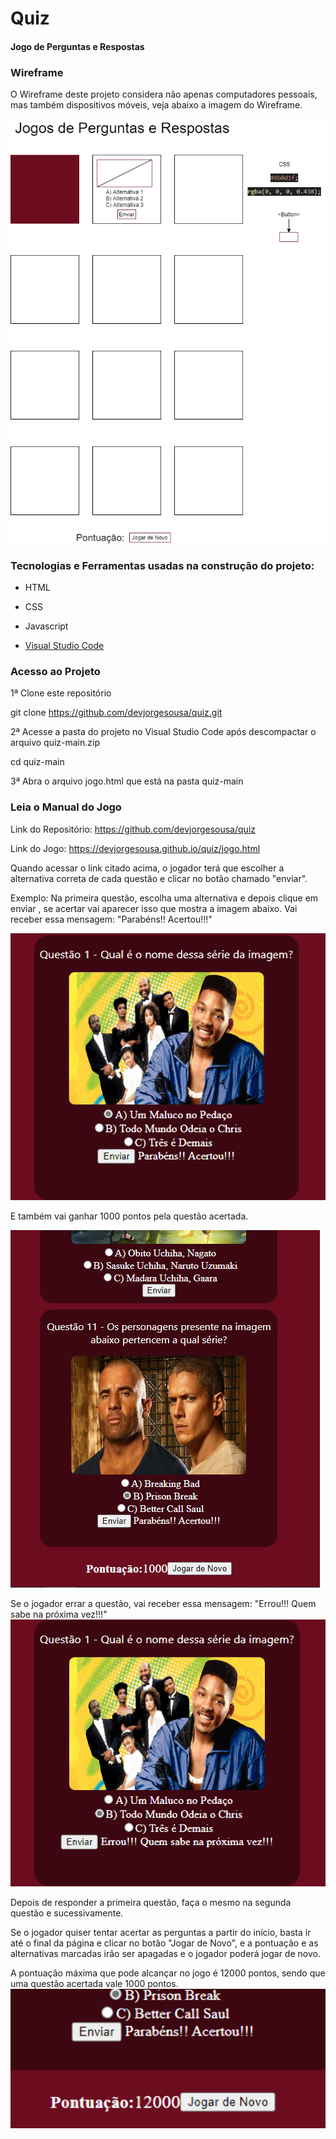 # Quiz
#### Jogo de Perguntas e Respostas 

### Wireframe
O Wireframe deste projeto considera não apenas computadores pessoais, mas também dispositivos móveis, veja abaixo a imagem do Wireframe.

![Wireframe](./Screenshots/wireframe.png)

### Tecnologias e Ferramentas usadas na construção do projeto:

* HTML
* CSS
* Javascript

* [Visual Studio Code](https://code.visualstudio.com/)

### Acesso ao Projeto

1ª Clone este repositório

git clone https://github.com/devjorgesousa/quiz.git

2ª Acesse a pasta do projeto no Visual Studio Code após descompactar o arquivo quiz-main.zip

cd quiz-main

3ª Abra o arquivo jogo.html que está na pasta quiz-main

### Leia o Manual do Jogo 

Link do Repositório: https://github.com/devjorgesousa/quiz

Link do Jogo: https://devjorgesousa.github.io/quiz/jogo.html

Quando acessar o link citado acima, o jogador terá que escolher a alternativa correta de cada questão e clicar no botão chamado "enviar".

Exemplo: Na primeira questão, escolha uma alternativa e depois clique em enviar , se acertar vai aparecer isso que mostra a imagem abaixo.
Vai receber essa mensagem: "Parabéns!! Acertou!!!"

![Feedback](./Screenshots/exemplo.png)

E também vai ganhar 1000 pontos pela questão acertada.

![Pontos](./Screenshots/pontos.png)

Se o jogador errar a questão, vai receber essa mensagem: "Errou!!! Quem sabe na próxima vez!!!"
![Feedback](./Screenshots/exemplo2.png)

Depois de responder a primeira questão, faça o mesmo na segunda questão e sucessivamente.

Se o jogador quiser tentar acertar as perguntas a partir do início, basta ir até o final da página e clicar no botão "Jogar de Novo", e a pontuação e as alternativas marcadas irão ser apagadas e o jogador poderá jogar de novo.

A pontuação máxima que pode alcançar no jogo é 12000 pontos, sendo que uma questão acertada vale 1000 pontos.
![Pontuação](./Screenshots/pontuacao.png)







